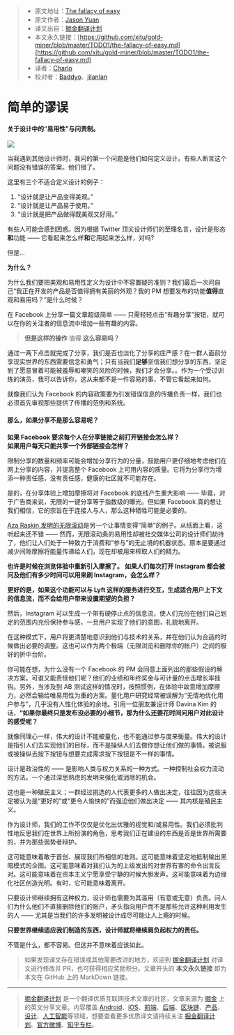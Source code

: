 > * 原文地址：[The fallacy of easy](https://uxdesign.cc/the-fallacy-of-easy-a89ef864759b)
> * 原文作者：[Jason Yuan](https://medium.com/@jasonyuan)
> * 译文出自：[掘金翻译计划](https://github.com/xitu/gold-miner)
> * 本文永久链接：[https://github.com/xitu/gold-miner/blob/master/TODO1/the-fallacy-of-easy.md](https://github.com/xitu/gold-miner/blob/master/TODO1/the-fallacy-of-easy.md)
> * 译者：[Charlo](https://github.com/Charlo-O)
> * 校对者：[Baddyo](https://github.com/Baddyo)、[jilanlan](https://github.com/jilanlan)

# 简单的谬误

#### 关于设计中的“易用性”与问责制。

![](https://cdn-images-1.medium.com/max/4212/1*jFWCVcN5gVFX9B3maGyusQ@2x.jpeg)

当我遇到其他设计师时，我问的第一个问题是他们如何定义设计。有些人断言这个问题没有错误的答案。他们错了。

这里有三个不适合定义设计的例子：

1. “设计就是让产品变得美观。”
2. “设计就是让产品易于使用。”
3. “设计就是把产品做得既美观又好用。”

有些人可能会感到困惑。因为根据 Twitter 顶尖设计师们的至理名言，设计是形态**和**功能 —— 它看起来怎么样**和**它用起来怎么样，对吗?

但是...

**为什么？**

为什么我们要把美观和易用性定义为设计中不容置疑的准则？我们最后一次问自己“我正在开发的产品是否值得拥有美丽的外观？我的 PM 想要发布的功能**值得**直观和易用吗？”是什么时候？

在 Facebook 上分享一篇文章超级简单 —— 只需轻轻点击“有趣分享”按钮，就可以在你的关注者的信息流中增加一些有趣的内容。

>  **但是这样的操作** 值得 **这么容易吗？**

通过一两下点击就完成了分享，我们是否也淡化了分享的庄严感？在一群人面前分享现实世界的东西需要信念和勇气；只有当我们**足够**坚信我们想分享的东西，坚定到了愿意冒着可能被羞辱和嘲笑的风险的时候，我们才会分享。。作为一个受过训练的演员，我可以告诉你，这从来都不是一件容易的事，不管它看起来如何。

就像我们认为 Facebook 的内容政策要为引发错误信息的传播负责一样，我们也必须首先审视那些提供了传播的范例和系统。

#### 那么，如果分享不是那么容易呢？

**如果 Facebook 要求每个人在分享链接之前打开链接会怎么样？**  
**如果用户每天只能共享一个外部链接会怎样？**

限制分享的数量和频率可能会增加分享行为的分量，鼓励用户更仔细地考虑他们在网上分享的内容，并提高整个 Facebook 上可用内容的质量。它将为分享行为增添一种责任感，没有责任感，健康的社区就不可能存在。

是的，在分享体验上增加摩擦将对 Facebook 的底线产生重大影响 —— 毕竟，对于广告商来说，无限的一键分享等于指数级的曝光。但如果 Facebook 真的想让我们相信，它的宗旨在于连接人与人，那么这种牺牲可能是必要的。

[Aza Raskin 发明的无限滚动](https://www.bbc.com/news/technology-44640959)是另一个让事情变得“简单”的例子。从纸面上看，这听起来还不错 —— 然而，无限滚动条的易用性却被社交媒体公司的设计师们劫持了，他们让人们处于一种致力于消费和“参与”的无止境的机器状态。原本是要通过减少间隙摩擦将能量传递给人们，现在却被用来榨取人们的精力。

**也许是时候在浏览体验中重新引入摩擦了。** 
**如果人们每次打开 Instagram 都会被问及他们有多少时间可以用来刷 Instagram，会怎么样？**

**更好的是，如果这个功能可以与 Lyft 这样的服务进行交互，生成适合用户上下文的信息流，而不会给用户带来设置期望的负担？**

然后，Instagram 可以生成一个带有硬停止点的信息流，使人们充份在他们自己划定的范围内充份保持参与感，一旦用户实现了他们的意图，礼貌地离开。

在这种模式下，用户将更清楚地意识到他们与技术的关系，并在他们认为合适的时候做出必要的调整。这也可以作为两个极端（无限浏览和删除你的帐户）之间的极好的折中台阶。

你可能在想，为什么没有一个 Facebook 的 PM 会同意上面列出的那些假设的解决方案。可谁又能责怪他们呢？他们的业绩和年终奖金与可计量的点击增长率挂钩。另外，当涉及到 AB 测试这样的情况时，按照惯例，在体验中故意增加摩擦力，必然会输给唯易用性为重的方案。量化用户研究经常被误解为“无情地优化用户参与”，几乎没有人性化体验的余地。引用一位朋友兼设计师 Davina Kim 的话，**“如果你最终只是发布没必要的小细节，那为什么还要花时间问用户对此设计的感受呢？**

就像同理心一样，伟大的设计不能被量化，也不能通过参与度来衡量。伟大的设计是指引人们去实现他们的目标，而不是操纵人们去做你想让他们做的事情。被说服或被操纵去按下按钮与想要完成需求按下按钮是不一样的事情。

设计是政治性的 —— 是影响人类与权力关系的一种方式。一种控制社会权力流动的方法。一个通过深思熟虑的发明来强化或消除的机会。

这也是一种殖民主义；一群经过挑选的人代表更多的人做出决定，往往因为这些决定被认为是“更好的”或“更令人愉快的”而强迫他们做出决定 —— 其内核是殖民主义。

作为设计师，我们的工作不仅仅是优化出优雅的视觉和/或易用性。我们必须批判性地反思我们在世界上所扮演的角色，思考我们正在建设的东西是否是世界所需要的，并为那些弱势者辩护。

这可能意味着敢于首创、展现我们所相信的准则。这可能意味着坚定地抵制输出黑暗模式的企图。这可能意味着对我们认为的上级发出的对世界有害的命令出言反对。这可能意味着在资本主义宁愿享受宁静的时候大胆发声。这可能意味着为边缘化社区创造光明。有时，它可能意味着离开。

只要设计师继续拥有这种权力，设计师也需要为其滥用（有意或无意）负责。问人们为什么他们不直接删除他们的账户，矛头指向用户而不是那些允许这种利用发生的人 —— 尤其是当我们的许多发明被设计成尽可能让人上瘾的时候。

**只要世界继续适应我们制造的东西，设计师就将继续肩负起权力的责任。**

不管是什么，都不容易。但这并不意味着应该如此。

> 如果发现译文存在错误或其他需要改进的地方，欢迎到 [掘金翻译计划](https://github.com/xitu/gold-miner) 对译文进行修改并 PR，也可获得相应奖励积分。文章开头的 **本文永久链接** 即为本文在 GitHub 上的 MarkDown 链接。

---

> [掘金翻译计划](https://github.com/xitu/gold-miner) 是一个翻译优质互联网技术文章的社区，文章来源为 [掘金](https://juejin.im) 上的英文分享文章。内容覆盖 [Android](https://github.com/xitu/gold-miner#android)、[iOS](https://github.com/xitu/gold-miner#ios)、[前端](https://github.com/xitu/gold-miner#前端)、[后端](https://github.com/xitu/gold-miner#后端)、[区块链](https://github.com/xitu/gold-miner#区块链)、[产品](https://github.com/xitu/gold-miner#产品)、[设计](https://github.com/xitu/gold-miner#设计)、[人工智能](https://github.com/xitu/gold-miner#人工智能)等领域，想要查看更多优质译文请持续关注 [掘金翻译计划](https://github.com/xitu/gold-miner)、[官方微博](http://weibo.com/juejinfanyi)、[知乎专栏](https://zhuanlan.zhihu.com/juejinfanyi)。
